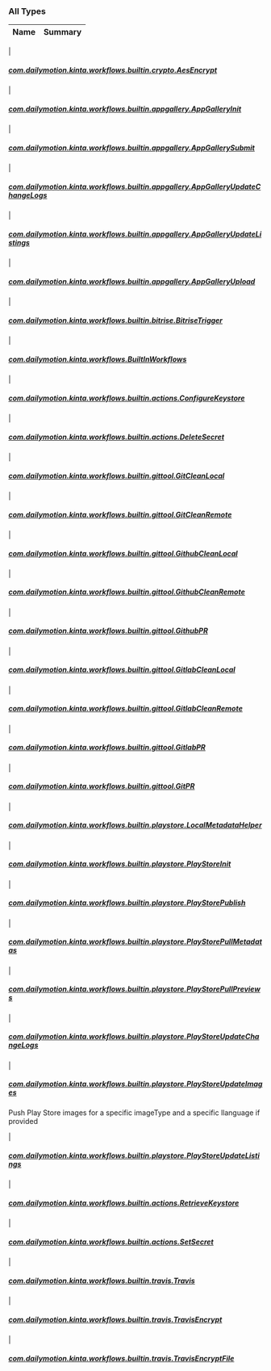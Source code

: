 

### All Types

| Name | Summary |
|---|---|
|

##### [com.dailymotion.kinta.workflows.builtin.crypto.AesEncrypt](../com.dailymotion.kinta.workflows.builtin.crypto/-aes-encrypt/index.md)


|

##### [com.dailymotion.kinta.workflows.builtin.appgallery.AppGalleryInit](../com.dailymotion.kinta.workflows.builtin.appgallery/-app-gallery-init/index.md)


|

##### [com.dailymotion.kinta.workflows.builtin.appgallery.AppGallerySubmit](../com.dailymotion.kinta.workflows.builtin.appgallery/-app-gallery-submit/index.md)


|

##### [com.dailymotion.kinta.workflows.builtin.appgallery.AppGalleryUpdateChangeLogs](../com.dailymotion.kinta.workflows.builtin.appgallery/-app-gallery-update-change-logs/index.md)


|

##### [com.dailymotion.kinta.workflows.builtin.appgallery.AppGalleryUpdateListings](../com.dailymotion.kinta.workflows.builtin.appgallery/-app-gallery-update-listings/index.md)


|

##### [com.dailymotion.kinta.workflows.builtin.appgallery.AppGalleryUpload](../com.dailymotion.kinta.workflows.builtin.appgallery/-app-gallery-upload/index.md)


|

##### [com.dailymotion.kinta.workflows.builtin.bitrise.BitriseTrigger](../com.dailymotion.kinta.workflows.builtin.bitrise/-bitrise-trigger/index.md)


|

##### [com.dailymotion.kinta.workflows.BuiltInWorkflows](../com.dailymotion.kinta.workflows/-built-in-workflows/index.md)


|

##### [com.dailymotion.kinta.workflows.builtin.actions.ConfigureKeystore](../com.dailymotion.kinta.workflows.builtin.actions/-configure-keystore/index.md)


|

##### [com.dailymotion.kinta.workflows.builtin.actions.DeleteSecret](../com.dailymotion.kinta.workflows.builtin.actions/-delete-secret/index.md)


|

##### [com.dailymotion.kinta.workflows.builtin.gittool.GitCleanLocal](../com.dailymotion.kinta.workflows.builtin.gittool/-git-clean-local/index.md)


|

##### [com.dailymotion.kinta.workflows.builtin.gittool.GitCleanRemote](../com.dailymotion.kinta.workflows.builtin.gittool/-git-clean-remote/index.md)


|

##### [com.dailymotion.kinta.workflows.builtin.gittool.GithubCleanLocal](../com.dailymotion.kinta.workflows.builtin.gittool/-github-clean-local.md)


|

##### [com.dailymotion.kinta.workflows.builtin.gittool.GithubCleanRemote](../com.dailymotion.kinta.workflows.builtin.gittool/-github-clean-remote.md)


|

##### [com.dailymotion.kinta.workflows.builtin.gittool.GithubPR](../com.dailymotion.kinta.workflows.builtin.gittool/-github-p-r.md)


|

##### [com.dailymotion.kinta.workflows.builtin.gittool.GitlabCleanLocal](../com.dailymotion.kinta.workflows.builtin.gittool/-gitlab-clean-local.md)


|

##### [com.dailymotion.kinta.workflows.builtin.gittool.GitlabCleanRemote](../com.dailymotion.kinta.workflows.builtin.gittool/-gitlab-clean-remote.md)


|

##### [com.dailymotion.kinta.workflows.builtin.gittool.GitlabPR](../com.dailymotion.kinta.workflows.builtin.gittool/-gitlab-p-r.md)


|

##### [com.dailymotion.kinta.workflows.builtin.gittool.GitPR](../com.dailymotion.kinta.workflows.builtin.gittool/-git-p-r/index.md)


|

##### [com.dailymotion.kinta.workflows.builtin.playstore.LocalMetadataHelper](../com.dailymotion.kinta.workflows.builtin.playstore/-local-metadata-helper/index.md)


|

##### [com.dailymotion.kinta.workflows.builtin.playstore.PlayStoreInit](../com.dailymotion.kinta.workflows.builtin.playstore/-play-store-init/index.md)


|

##### [com.dailymotion.kinta.workflows.builtin.playstore.PlayStorePublish](../com.dailymotion.kinta.workflows.builtin.playstore/-play-store-publish/index.md)


|

##### [com.dailymotion.kinta.workflows.builtin.playstore.PlayStorePullMetadatas](../com.dailymotion.kinta.workflows.builtin.playstore/-play-store-pull-metadatas/index.md)


|

##### [com.dailymotion.kinta.workflows.builtin.playstore.PlayStorePullPreviews](../com.dailymotion.kinta.workflows.builtin.playstore/-play-store-pull-previews/index.md)


|

##### [com.dailymotion.kinta.workflows.builtin.playstore.PlayStoreUpdateChangeLogs](../com.dailymotion.kinta.workflows.builtin.playstore/-play-store-update-change-logs/index.md)


|

##### [com.dailymotion.kinta.workflows.builtin.playstore.PlayStoreUpdateImages](../com.dailymotion.kinta.workflows.builtin.playstore/-play-store-update-images/index.md)

Push Play Store images for a specific imageType and a specific llanguage if provided


|

##### [com.dailymotion.kinta.workflows.builtin.playstore.PlayStoreUpdateListings](../com.dailymotion.kinta.workflows.builtin.playstore/-play-store-update-listings/index.md)


|

##### [com.dailymotion.kinta.workflows.builtin.actions.RetrieveKeystore](../com.dailymotion.kinta.workflows.builtin.actions/-retrieve-keystore/index.md)


|

##### [com.dailymotion.kinta.workflows.builtin.actions.SetSecret](../com.dailymotion.kinta.workflows.builtin.actions/-set-secret/index.md)


|

##### [com.dailymotion.kinta.workflows.builtin.travis.Travis](../com.dailymotion.kinta.workflows.builtin.travis/-travis/index.md)


|

##### [com.dailymotion.kinta.workflows.builtin.travis.TravisEncrypt](../com.dailymotion.kinta.workflows.builtin.travis/-travis-encrypt/index.md)


|

##### [com.dailymotion.kinta.workflows.builtin.travis.TravisEncryptFile](../com.dailymotion.kinta.workflows.builtin.travis/-travis-encrypt-file/index.md)


